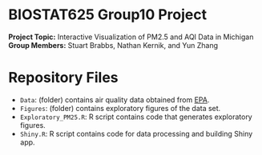 # BIOSTAT625 Group10 Project
**Project Topic:** Interactive Visualization of PM2.5 and AQI Data in Michigan  
**Group Members:** Stuart Brabbs, Nathan Kernik, and Yun Zhang

# Repository Files
* `Data`: (folder) contains air quality data obtained from [EPA](https://www.epa.gov/outdoor-air-quality-data/download-daily-data).  
* `Figures`: (folder) contains exploratory figures of the data set.  
* `Exploratory_PM25.R`: R script contains code that generates exploratory figures.  
* `Shiny.R`: R script contains code for data processing and building Shiny app. 

